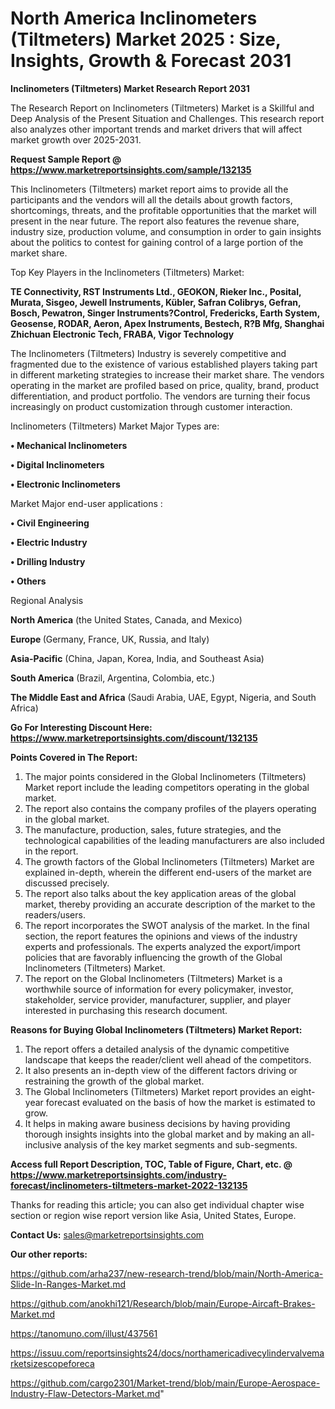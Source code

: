 # North America Inclinometers (Tiltmeters) Market 2025 : Size, Insights, Growth & Forecast 2031

<strong>Inclinometers (Tiltmeters) Market Research Report 2031</strong>

The Research Report on Inclinometers (Tiltmeters) Market is a Skillful and Deep Analysis of the Present Situation and Challenges. This research report also analyzes other important trends and market drivers that will affect market growth over 2025-2031.

<strong>Request Sample Report @ <a href=https://www.marketreportsinsights.com/sample/132135>https://www.marketreportsinsights.com/sample/132135</a></strong>

This Inclinometers (Tiltmeters) market report aims to provide all the participants and the vendors will all the details about growth factors, shortcomings, threats, and the profitable opportunities that the market will present in the near future. The report also features the revenue share, industry size, production volume, and consumption in order to gain insights about the politics to contest for gaining control of a large portion of the market share.

Top Key Players in the Inclinometers (Tiltmeters) Market:

<strong>TE Connectivity, RST Instruments Ltd., GEOKON, Rieker Inc., Posital, Murata, Sisgeo, Jewell Instruments, Kübler, Safran Colibrys, Gefran, Bosch, Pewatron, Singer Instruments?Control, Fredericks, Earth System, Geosense, RODAR, Aeron, Apex Instruments, Bestech, R?B Mfg, Shanghai Zhichuan Electronic Tech, FRABA, Vigor Technology</strong>

The Inclinometers (Tiltmeters) Industry is severely competitive and fragmented due to the existence of various established players taking part in different marketing strategies to increase their market share. The vendors operating in the market are profiled based on price, quality, brand, product differentiation, and product portfolio. The vendors are turning their focus increasingly on product customization through customer interaction.

Inclinometers (Tiltmeters) Market Major Types are:

<strong>• Mechanical Inclinometers

• Digital Inclinometers

• Electronic Inclinometers</strong>

Market Major end-user applications :

<strong>• Civil Engineering

• Electric Industry

• Drilling Industry

• Others</strong>

Regional Analysis

</u><strong><b>North America</b></strong> (the United States, Canada, and Mexico)

<strong><b>Europe </b></strong>(Germany, France, UK, Russia, and Italy)

<strong><b>Asia-Pacific</b></strong> (China, Japan, Korea, India, and Southeast Asia)

<strong><b>South America</b></strong> (Brazil, Argentina, Colombia, etc.)

<strong><b>The Middle East and Africa</b></strong> (Saudi Arabia, UAE, Egypt, Nigeria, and South Africa)

<strong>Go For Interesting Discount Here: <a href=https://www.marketreportsinsights.com/discount/132135>https://www.marketreportsinsights.com/discount/132135</a></strong>

<strong>Points Covered in The Report:</strong>
<ol>
  <li>The major points considered in the Global Inclinometers (Tiltmeters) Market report include the leading competitors operating in the global market.</li>
  <li>The report also contains the company profiles of the players operating in the global market.</li>
  <li>The manufacture, production, sales, future strategies, and the technological capabilities of the leading manufacturers are also included in the report.</li>
  <li>The growth factors of the Global Inclinometers (Tiltmeters) Market are explained in-depth, wherein the different end-users of the market are discussed precisely.</li>
  <li>The report also talks about the key application areas of the global market, thereby providing an accurate description of the market to the readers/users.</li>
  <li>The report incorporates the SWOT analysis of the market. In the final section, the report features the opinions and views of the industry experts and professionals. The experts analyzed the export/import policies that are favorably influencing the growth of the Global Inclinometers (Tiltmeters) Market.</li>
  <li>The report on the Global Inclinometers (Tiltmeters) Market is a worthwhile source of information for every policymaker, investor, stakeholder, service provider, manufacturer, supplier, and player interested in purchasing this research document.</li>
</ol>
<strong>Reasons for Buying Global Inclinometers (Tiltmeters) Market Report:</strong>

<ol>
  <li>The report offers a detailed analysis of the dynamic competitive landscape that keeps the reader/client well ahead of the competitors.</li>
  <li>It also presents an in-depth view of the different factors driving or restraining the growth of the global market.</li>
  <li>The Global Inclinometers (Tiltmeters) Market report provides an eight-year forecast evaluated on the basis of how the market is estimated to grow.</li>
  <li>It helps in making aware business decisions by having providing thorough insights insights into the global market and by making an all-inclusive analysis of the key market segments and sub-segments.</li>
</ol>
<strong>Access full Report Description, TOC, Table of Figure, Chart, etc. @ <a href=https://www.marketreportsinsights.com/industry-forecast/inclinometers-tiltmeters-market-2022-132135>https://www.marketreportsinsights.com/industry-forecast/inclinometers-tiltmeters-market-2022-132135</a></strong>


Thanks for reading this article; you can also get individual chapter wise section or region wise report version like Asia, United States, Europe.

<strong>Contact Us:</strong>
sales@marketreportsinsights.com

<strong>Our other reports:</strong>

<a href=https://github.com/arha237/new-research-trend/blob/main/North-America-Slide-In-Ranges-Market.md>https://github.com/arha237/new-research-trend/blob/main/North-America-Slide-In-Ranges-Market.md</a>

<a href=https://github.com/anokhi121/Research/blob/main/Europe-Aircaft-Brakes-Market.md>https://github.com/anokhi121/Research/blob/main/Europe-Aircaft-Brakes-Market.md</a>

<a href=https://tanomuno.com/illust/437561>https://tanomuno.com/illust/437561</a>

<a href=https://issuu.com/reportsinsights24/docs/northamericadivecylindervalvemarketsizescopeforeca>https://issuu.com/reportsinsights24/docs/northamericadivecylindervalvemarketsizescopeforeca</a>

<a href=https://github.com/cargo2301/Market-trend/blob/main/Europe-Aerospace-Industry-Flaw-Detectors-Market.md>https://github.com/cargo2301/Market-trend/blob/main/Europe-Aerospace-Industry-Flaw-Detectors-Market.md</a>"
